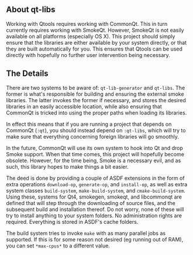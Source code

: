About qt-libs
-------------
Working with Qtools requires working with CommonQt. This in turn currently requires working with SmokeQt. However, SmokeQt is not easily available on all platforms (especially OS X). This project should simply ensure that the libraries are either available by your system directly, or that they are built automatically for you. This ensures that Qtools can be used directly with hopefully no further user intervention being necessary.

The Details
-----------
There are two systems to be aware of: `qt-lib-generator` and `qt-libs`. The former is what's responsible for building and ensuring the external smoke libraries. The latter invokes the former if necessary, and stores the desired libraries in an easily accessible location, while also ensuring that CommonQt is tricked into using the proper paths when loading its libraries.

In effect this means that if you are running a project that depends on CommonQt (`:qt`), you should instead depend on `:qt-libs`, which will try to make sure that everything concerning foreign libraries will go smoothly.

In the future, CommonQt will use its own system to hook into Qt and drop Smoke support. When that time comes, this project will hopefully become obsolete. However, for the time being, Smoke is a necessary evil, and as such, this library hopes to make things a bit easier.

The deed is done by providing a couple of ASDF extensions in the form of extra operations `download-op`, `generate-op`, and `install-op`, as well as extra system classes `build-system`, `make-build-system`, and `cmake-build-system`. Using these, systems for Qt4, smokegen, smokeqt, and libcommonqt are defined that will step through the downloading of source files, and the subsequent build and installation thereof. Do not worry, none of these will try to install anything to your system folders. No administration rights are required. Everything is stored in ASDF's cache folders.

The build system tries to invoke `make` with as many parallel jobs as supported. If this is for some reason not desired (eg running out of RAM), you can set `*max-cpus*` to a different value.
